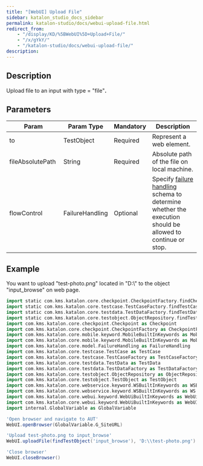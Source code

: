 ```yaml
---
title: "[WebUI] Upload File"
sidebar: katalon_studio_docs_sidebar
permalink: katalon-studio/docs/webui-upload-file.html
redirect_from:
    - "/display/KD/%5BWebUI%5D+Upload+File/"
    - "/x/gYkY/"
    - "/katalon-studio/docs/webui-upload-file/"
description:
---
```

Description
-----------

Upload file to an input with type = "file"**.**

Parameters  
------------

| Param | Param Type | Mandatory | Description |
| --- | --- | --- | --- |
| to | TestObject | Required | Represent a web element. |
| fileAbsolutePath  | String | Required | Absolute path of the file on local machine. |
| flowControl | FailureHandling | Optional | Specify [failure handling](/x/qAAM) schema to determine whether the execution should be allowed to continue or stop. |

Example  
---------

You want to upload "test-photo.png" located in "D:\\" to the object "input_browse" on web page.

```groovy
import static com.kms.katalon.core.checkpoint.CheckpointFactory.findCheckpoint
import static com.kms.katalon.core.testcase.TestCaseFactory.findTestCase
import static com.kms.katalon.core.testdata.TestDataFactory.findTestData
import static com.kms.katalon.core.testobject.ObjectRepository.findTestObject
import com.kms.katalon.core.checkpoint.Checkpoint as Checkpoint
import com.kms.katalon.core.checkpoint.CheckpointFactory as CheckpointFactory
import com.kms.katalon.core.mobile.keyword.MobileBuiltInKeywords as MobileBuiltInKeywords
import com.kms.katalon.core.mobile.keyword.MobileBuiltInKeywords as Mobile
import com.kms.katalon.core.model.FailureHandling as FailureHandling
import com.kms.katalon.core.testcase.TestCase as TestCase
import com.kms.katalon.core.testcase.TestCaseFactory as TestCaseFactory
import com.kms.katalon.core.testdata.TestData as TestData
import com.kms.katalon.core.testdata.TestDataFactory as TestDataFactory
import com.kms.katalon.core.testobject.ObjectRepository as ObjectRepository
import com.kms.katalon.core.testobject.TestObject as TestObject
import com.kms.katalon.core.webservice.keyword.WSBuiltInKeywords as WSBuiltInKeywords
import com.kms.katalon.core.webservice.keyword.WSBuiltInKeywords as WS
import com.kms.katalon.core.webui.keyword.WebUiBuiltInKeywords as WebUiBuiltInKeywords
import com.kms.katalon.core.webui.keyword.WebUiBuiltInKeywords as WebUI
import internal.GlobalVariable as GlobalVariable

'Open browser and navigate to AUT'
WebUI.openBrowser(GlobalVariable.G_SiteURL)

'Upload test-photo.png to input_browse'
WebUI.uploadFile(findTestObject('input_browse'), 'D:\\test-photo.png')

'Close browser'
WebUI.closeBrowser()
```